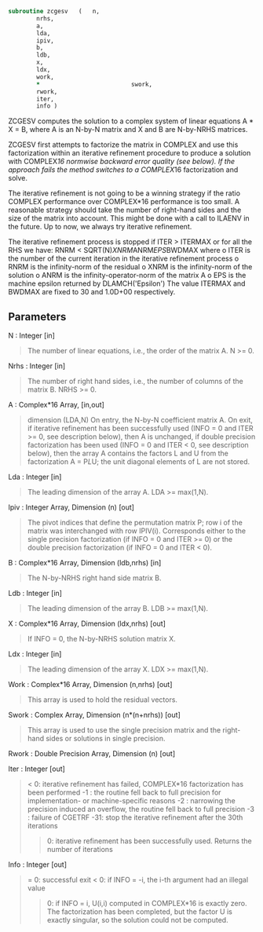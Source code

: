 ```fortran
subroutine zcgesv	(	n,
		nrhs,
		a,
		lda,
		ipiv,
		b,
		ldb,
		x,
		ldx,
		work,
		*                          swork,
		rwork,
		iter,
		info )
```

 ZCGESV computes the solution to a complex system of linear equations
    A * X = B,
 where A is an N-by-N matrix and X and B are N-by-NRHS matrices.

 ZCGESV first attempts to factorize the matrix in COMPLEX and use this
 factorization within an iterative refinement procedure to produce a
 solution with COMPLEX*16 normwise backward error quality (see below).
 If the approach fails the method switches to a COMPLEX*16
 factorization and solve.

 The iterative refinement is not going to be a winning strategy if
 the ratio COMPLEX performance over COMPLEX*16 performance is too
 small. A reasonable strategy should take the number of right-hand
 sides and the size of the matrix into account. This might be done
 with a call to ILAENV in the future. Up to now, we always try
 iterative refinement.

 The iterative refinement process is stopped if
     ITER > ITERMAX
 or for all the RHS we have:
     RNRM < SQRT(N)*XNRM*ANRM*EPS*BWDMAX
 where
     o ITER is the number of the current iteration in the iterative
       refinement process
     o RNRM is the infinity-norm of the residual
     o XNRM is the infinity-norm of the solution
     o ANRM is the infinity-operator-norm of the matrix A
     o EPS is the machine epsilon returned by DLAMCH('Epsilon')
 The value ITERMAX and BWDMAX are fixed to 30 and 1.0D+00
 respectively.

## Parameters
N : Integer [in]
> The number of linear equations, i.e., the order of the
> matrix A.  N >= 0.

Nrhs : Integer [in]
> The number of right hand sides, i.e., the number of columns
> of the matrix B.  NRHS >= 0.

A : Complex*16 Array, [in,out]
> dimension (LDA,N)
> On entry, the N-by-N coefficient matrix A.
> On exit, if iterative refinement has been successfully used
> (INFO = 0 and ITER >= 0, see description below), then A is
> unchanged, if double precision factorization has been used
> (INFO = 0 and ITER < 0, see description below), then the
> array A contains the factors L and U from the factorization
> A = P*L*U; the unit diagonal elements of L are not stored.

Lda : Integer [in]
> The leading dimension of the array A.  LDA >= max(1,N).

Ipiv : Integer Array, Dimension (n) [out]
> The pivot indices that define the permutation matrix P;
> row i of the matrix was interchanged with row IPIV(i).
> Corresponds either to the single precision factorization
> (if INFO = 0 and ITER >= 0) or the double precision
> factorization (if INFO = 0 and ITER < 0).

B : Complex*16 Array, Dimension (ldb,nrhs) [in]
> The N-by-NRHS right hand side matrix B.

Ldb : Integer [in]
> The leading dimension of the array B.  LDB >= max(1,N).

X : Complex*16 Array, Dimension (ldx,nrhs) [out]
> If INFO = 0, the N-by-NRHS solution matrix X.

Ldx : Integer [in]
> The leading dimension of the array X.  LDX >= max(1,N).

Work : Complex*16 Array, Dimension (n,nrhs) [out]
> This array is used to hold the residual vectors.

Swork : Complex Array, Dimension (n*(n+nrhs)) [out]
> This array is used to use the single precision matrix and the
> right-hand sides or solutions in single precision.

Rwork : Double Precision Array, Dimension (n) [out]

Iter : Integer [out]
> < 0: iterative refinement has failed, COMPLEX*16
> factorization has been performed
> -1 : the routine fell back to full precision for
> implementation- or machine-specific reasons
> -2 : narrowing the precision induced an overflow,
> the routine fell back to full precision
> -3 : failure of CGETRF
> -31: stop the iterative refinement after the 30th
> iterations
> > 0: iterative refinement has been successfully used.
> Returns the number of iterations

Info : Integer [out]
> = 0:  successful exit
> < 0:  if INFO = -i, the i-th argument had an illegal value
> > 0:  if INFO = i, U(i,i) computed in COMPLEX*16 is exactly
> zero.  The factorization has been completed, but the
> factor U is exactly singular, so the solution
> could not be computed.

